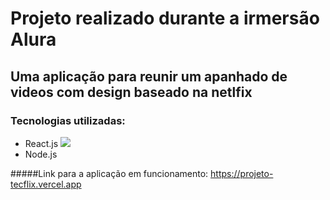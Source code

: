 # Projeto realizado durante a irmersão Alura

## Uma aplicação para reunir um apanhado de videos com design baseado na netlfix

### Tecnologias utilizadas:
 - React.js <img src="https://w7.pngwing.com/pngs/18/497/png-transparent-black-and-blue-atom-icon-screenshot-react-javascript-responsive-web-design-github-angularjs-github-logo-electric-blue-signage.png" />
 - Node.js

#####Link para a aplicação em funcionamento: https://projeto-tecflix.vercel.app
